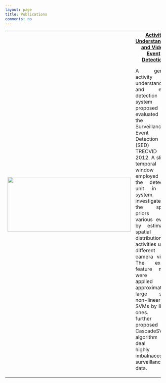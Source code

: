 ```yaml
---
layout: page
title: Publications
comments: no
---
```


<table width="980" border="0">
<tr>

<th scope="col">
<img src="/iSED.jpg" width="398" height="177">
</th>

<td width="490" align="center" scope="col">&nbsp;
<strong class="style18"><a href="./xyang/projects_page/Surveillance_Event_Detection/Surveillance_Event_Detection.htm">Activity Understanding and Video Event Detection</a></strong>
<p align="justify" class="style14">A general activity understanding and event detection system was proposed and evaluated by the Surveillance Event Detection (SED) of TRECVID 2012. A sliding temporal window was employed as the detection unit in our system. We investigated the spatial priors of various events by estimating spatial distributions of activities under different camera views. The explicit feature maps were then applied to approximate large scale non-linear SVMs by linear ones. We further proposed a CascadeSVMs algorithm to deal with highly imbalnaced surveillance data.</p>
</td>

</tr>
</table>
